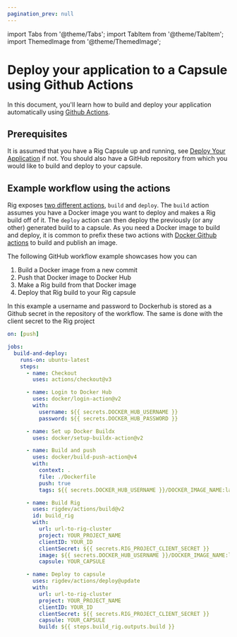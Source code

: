 ```yaml
---
pagination_prev: null
---
```


import Tabs from '@theme/Tabs';
import TabItem from '@theme/TabItem';
import ThemedImage from '@theme/ThemedImage';

# Deploy your application to a Capsule using Github Actions

In this document, you'll learn how to build and deploy your application automatically using [Github Actions](https://github.com/features/actions).

## Prerequisites

It is assumed that you have a Rig Capsule up and running, see [Deploy Your Application](/capsules/create-deploy) if not. You should also have a GitHub repository from which you would like to build and deploy to your capsule.

## Example workflow using the actions

Rig exposes [two different actions](https://github.com/rigdev/actions), `build` and `deploy`. The `build` action assumes you have a Docker image you want to deploy and makes a Rig build off of it. The `deploy` action can then deploy the previously (or any other) generated build to a capsule.
As you need a Docker image to build and deploy, it is common to prefix these two actions with [Docker Github actions](https://docs.docker.com/build/ci/github-actions/) to build and publish an image.

The following GitHub workflow example showcases how you can

1. Build a Docker image from a new commit
2. Push that Docker image to Docker Hub
3. Make a Rig build from that Docker image
4. Deploy that Rig build to your Rig capsule

In this example a username and password to Dockerhub is stored as a Github secret in the repository of the workflow. The same is done with the client secret to the Rig project

```yaml
on: [push]

jobs:
  build-and-deploy:
    runs-on: ubuntu-latest
    steps:
      - name: Checkout
        uses: actions/checkout@v3

      - name: Login to Docker Hub
        uses: docker/login-action@v2
        with:
          username: ${{ secrets.DOCKER_HUB_USERNAME }}
          password: ${{ secrets.DOCKER_HUB_PASSWORD }}

      - name: Set up Docker Buildx
        uses: docker/setup-buildx-action@v2

      - name: Build and push
        uses: docker/build-push-action@v4
        with:
          context: .
          file: ./Dockerfile
          push: true
          tags: ${{ secrets.DOCKER_HUB_USERNAME }}/DOCKER_IMAGE_NAME:latest

      - name: Build Rig
        uses: rigdev/actions/build@v2
        id: build_rig
        with:
          url: url-to-rig-cluster
          project: YOUR_PROJECT_NAME
          clientID: YOUR_ID
          clientSecret: ${{ secrets.RIG_PROJECT_CLIENT_SECRET }}
          image: ${{ secrets.DOCKER_HUB_USERNAME }}/DOCKER_IMAGE_NAME:latest
          capsule: YOUR_CAPSULE

      - name: Deploy to capsule
        uses: rigdev/actions/deploy@update
        with:
          url: url-to-rig-cluster
          project: YOUR_PROJECT_NAME
          clientID: YOUR_ID
          clientSecret: ${{ secrets.RIG_PROJECT_CLIENT_SECRET }}
          capsule: YOUR_CAPSULE
          build: ${{ steps.build_rig.outputs.build }}
```
